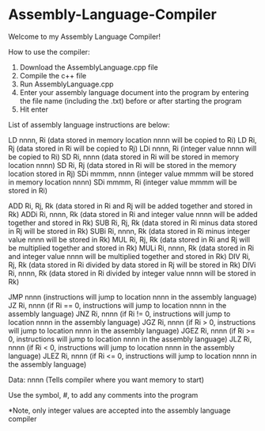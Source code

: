 # Assembly-Language-Compiler
Welcome to my Assembly Language Compiler!

How to use the compiler:
1. Download the AssemblyLanguage.cpp file
2. Compile the c++ file
3. Run AssemblyLanguage.cpp
4. Enter your assembly language document into the program by entering the file name (including the .txt) before or after starting the program
5. Hit enter

List of assembly language instructions are below:

LD nnnn, Ri  (data stored in memory location nnnn will be copied to Ri)
LD Ri, Rj (data stored in Ri will be copied to Rj)
LDi nnnn, Ri (integer value nnnn will be copied to Ri)
SD Ri, nnnn (data stored in Ri will be stored in memory location nnnn)
SD Ri, Rj (data stored in Ri will be stored in the memory location stored in Rj)
SDi mmmm, nnnn (integer value mmmm will be stored in memory location nnnn)
SDi mmmm, Ri (integer value mmmm will be stored in Ri)

ADD Ri, Rj, Rk (data stored in Ri and Rj will be added together and stored in Rk)
ADDi Ri, nnnn, Rk (data stored in Ri and integer value nnnn will be added together and stored in Rk)
SUB Ri, Rj, Rk (data stored in Ri minus data stored in Rj will be stored in Rk)
SUBi Ri, nnnn, Rk (data stored in Ri minus integer value nnnn will be stored in Rk)
MUL Ri, Rj, Rk (data stored in Ri and Rj will be multiplied together and stored in Rk)
MULi Ri, nnnn, Rk (data stored in Ri and integer value nnnn will be multiplied together and stored in Rk)
DIV Ri, Rj, Rk (data stored in Ri divided by data stored in Rj will be stored in Rk)
DIVi Ri, nnnn, Rk (data stored in Ri divided by integer value nnnn will be stored in Rk)

JMP nnnn (instructions will jump to location nnnn in the assembly language)
JZ Ri, nnnn (if Ri == 0, instructions will jump to location nnnn in the assembly language)
JNZ Ri, nnnn (if Ri != 0, instructions will jump to location nnnn in the assembly language)
JGZ Ri, nnnn (if Ri > 0, instructions will jump to location nnnn in the assembly language)
JGEZ Ri, nnnn (if Ri >= 0, instructions will jump to location nnnn in the assembly language)
JLZ Ri, nnnn (if Ri < 0, instructions will jump to location nnnn in the assembly language)
JLEZ Ri, nnnn (if Ri <= 0, instructions will jump to location nnnn in the assembly language)

Data: nnnn (Tells compiler where you want memory to start)

Use the symbol, #, to add any comments into the program

*Note, only integer values are accepted into the assembly language compiler
